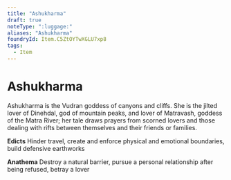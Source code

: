 ```yaml
---
title: "Ashukharma"
draft: true
noteType: ":luggage:"
aliases: "Ashukharma"
foundryId: Item.C5ZtOYTwXGLU7xp8
tags:
  - Item
---
```


# Ashukharma

Ashukharma is the Vudran goddess of canyons and cliffs. She is the jilted lover of Dinehdal, god of mountain peaks, and lover of Matravash, goddess of the Matra River; her tale draws prayers from scorned lovers and those dealing with rifts between themselves and their friends or families.

**Edicts** Hinder travel, create and enforce physical and emotional boundaries, build defensive earthworks

**Anathema** Destroy a natural barrier, pursue a personal relationship after being refused, betray a lover
